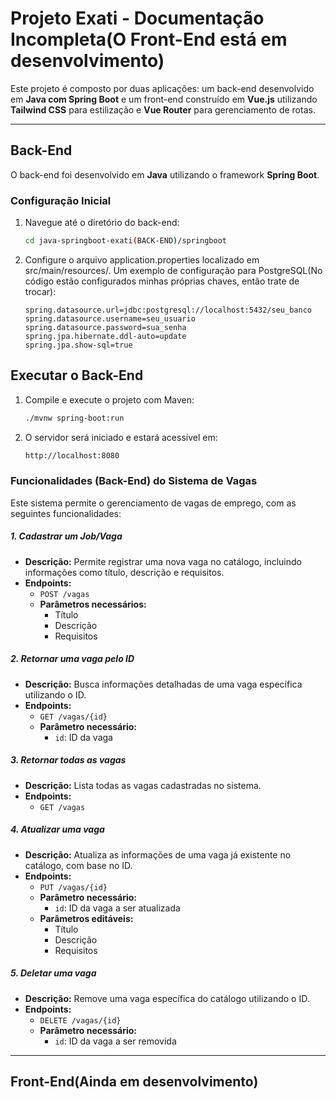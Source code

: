 # **Projeto Exati - Documentação Incompleta(O Front-End está em desenvolvimento)**

Este projeto é composto por duas aplicações: um back-end desenvolvido em **Java com Spring Boot** e um front-end construído em **Vue.js** utilizando **Tailwind CSS** para estilização e **Vue Router** para gerenciamento de rotas.

---

## **Back-End**

O back-end foi desenvolvido em **Java** utilizando o framework **Spring Boot**.

### **Configuração Inicial**
1. Navegue até o diretório do back-end:
   ```bash
   cd java-springboot-exati(BACK-END)/springboot

2. Configure o arquivo application.properties localizado em src/main/resources/. Um exemplo de configuração para PostgreSQL(No código estão configurados minhas próprias chaves, então trate de trocar):

   ```properties
   spring.datasource.url=jdbc:postgresql://localhost:5432/seu_banco
   spring.datasource.username=seu_usuario
   spring.datasource.password=sua_senha
   spring.jpa.hibernate.ddl-auto=update
   spring.jpa.show-sql=true

## **Executar o Back-End**

1. Compile e execute o projeto com Maven:
   ```bash
   ./mvnw spring-boot:run

2. O servidor será iniciado e estará acessível em:
   ```bash
   http://localhost:8080

### Funcionalidades (Back-End) do Sistema de Vagas

Este sistema permite o gerenciamento de vagas de emprego, com as seguintes funcionalidades:

##### 1. Cadastrar um Job/Vaga
- **Descrição:** Permite registrar uma nova vaga no catálogo, incluindo informações como título, descrição e requisitos.
- **Endpoints:**
  - `POST /vagas`
  - **Parâmetros necessários:**
    - Título
    - Descrição
    - Requisitos

##### 2. Retornar uma vaga pelo ID
- **Descrição:** Busca informações detalhadas de uma vaga específica utilizando o ID.
- **Endpoints:**
  - `GET /vagas/{id}`
  - **Parâmetro necessário:**
    - `id`: ID da vaga

##### 3. Retornar todas as vagas
- **Descrição:** Lista todas as vagas cadastradas no sistema.
- **Endpoints:**
  - `GET /vagas`

##### 4. Atualizar uma vaga
- **Descrição:** Atualiza as informações de uma vaga já existente no catálogo, com base no ID.
- **Endpoints:**
  - `PUT /vagas/{id}`
  - **Parâmetro necessário:**
    - `id`: ID da vaga a ser atualizada
  - **Parâmetros editáveis:**
    - Título
    - Descrição
    - Requisitos

##### 5. Deletar uma vaga
- **Descrição:** Remove uma vaga específica do catálogo utilizando o ID.
- **Endpoints:**
  - `DELETE /vagas/{id}`
  - **Parâmetro necessário:**
    - `id`: ID da vaga a ser removida


---

## **Front-End(Ainda em desenvolvimento)**



